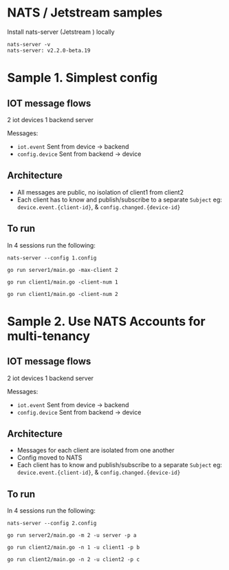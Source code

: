 # NATS / Jetstream samples

Install nats-server (Jetstream ) locally

```
nats-server -v
nats-server: v2.2.0-beta.19
```


# Sample 1. Simplest config

## IOT message flows

2 iot devices
1 backend server

Messages:

- `iot.event` Sent from device -> backend
- `config.device` Sent from backend -> device

## Architecture

- All messages are public, no isolation of client1 from client2
- Each client has to know and publish/subscribe to a separate `Subject` eg: `device.event.{client-id}`, & `config.changed.{device-id}`

## To run

In 4 sessions run the following:

`nats-server --config 1.config`

`go run server1/main.go -max-client 2`

`go run client1/main.go -client-num 1`

`go run client1/main.go -client-num 2`

# Sample 2. Use NATS Accounts for multi-tenancy

## IOT message flows

2 iot devices
1 backend server

Messages:

- `iot.event` Sent from device -> backend
- `config.device` Sent from backend -> device

## Architecture

- Messages for each client are isolated from one another
- Config moved to NATS
- Each client has to know and publish/subscribe to a separate `Subject` eg: `device.event.{client-id}`, & `config.changed.{device-id}`

## To run

In 4 sessions run the following:

`nats-server --config 2.config`

`go run server2/main.go -m 2 -u server -p a`

`go run client2/main.go -n 1 -u client1 -p b`

`go run client2/main.go -n 2 -u client2 -p c`
